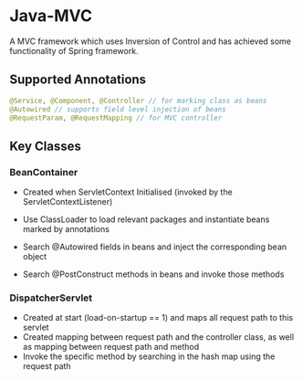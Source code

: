 # Java-MVC

A MVC framework which uses Inversion of Control and has achieved some functionality of Spring framework.

## Supported Annotations

```java
@Service, @Component, @Controller // for marking class as beans
@Autowired // supports field level injection of beans
@RequestParam, @RequestMapping // for MVC controller
```

## Key Classes

### BeanContainer

- Created when ServletContext Initialised (invoked by the ServletContextListener)

- Use ClassLoader to load relevant packages and instantiate beans marked by annotations
- Search @Autowired fields in beans and inject the corresponding bean object
- Search @PostConstruct methods in beans and invoke those methods

### DispatcherServlet

- Created at start (load-on-startup == 1) and maps all request path to this servlet
- Created mapping between request path and the controller class, as well as mapping between request path and method
- Invoke the specific method by searching in the hash map using the request path 

